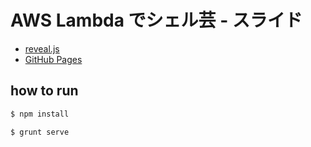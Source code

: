 # AWS Lambda でシェル芸 - スライド

* [reveal.js](https://github.com/hakimel/reveal.js/)
* [GitHub Pages](https://horo17.github.io/lambdash-slide/)

## how to run

```bash
$ npm install
```

```bash
$ grunt serve
```
